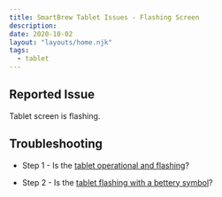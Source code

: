 ```yaml
---
title: SmartBrew Tablet Issues - Flashing Screen
description:
date: 2020-10-02
layout: "layouts/home.njk"
tags:
  - tablet
---
```

## Reported Issue

Tablet screen is flashing.

## Troubleshooting

- Step 1 - Is the [tablet operational and flashing](/kb/power/tablet-operational-flashing/)?

- Step 2 - Is the [tablet flashing with a bettery symbol](/kb/power/tablet-battery-flashing/)?


